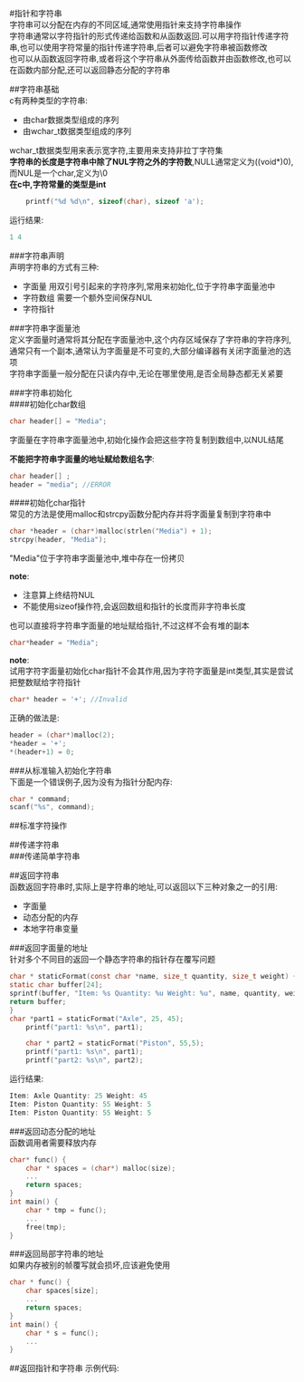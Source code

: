 #指针和字符串  
字符串可以分配在内存的不同区域,通常使用指针来支持字符串操作  
字符串通常以字符指针的形式传递给函数和从函数返回.可以用字符指针传递字符串,也可以使用字符常量的指针传递字符串,后者可以避免字符串被函数修改   
也可以从函数返回字符串,或者将这个字符串从外面传给函数并由函数修改,也可以在函数内部分配,还可以返回静态分配的字符串  

##字符串基础  
c有两种类型的字符串:  
+ 由char数据类型组成的序列
+ 由wchar_t数据类型组成的序列  

wchar_t数据类型用来表示宽字符,主要用来支持非拉丁字符集  
**字符串的长度是字符串中除了NUL字符之外的字符数**,NULL通常定义为((void*)0),而NUL是一个char,定义为\0  
**在c中,字符常量的类型是int**  
```c
    printf("%d %d\n", sizeof(char), sizeof 'a');
```
运行结果:  
```c
1 4
```

###字符串声明  
声明字符串的方式有三种:  
+ 字面量  用双引号引起来的字符序列,常用来初始化,位于字符串字面量池中  
+ 字符数组  需要一个额外空间保存NUL 
+ 字符指针  


###字符串字面量池  
定义字面量时通常将其分配在字面量池中,这个内存区域保存了字符串的字符序列,通常只有一个副本,通常认为字面量是不可变的,大部分编译器有关闭字面量池的选项  
字符串字面量一般分配在只读内存中,无论在哪里使用,是否全局静态都无关紧要  


###字符串初始化  
####初始化char数组  
```c
char header[] = "Media";
```
字面量在字符串字面量池中,初始化操作会把这些字符复制到数组中,以NUL结尾

**不能把字符串字面量的地址赋给数组名字**:
```c
char header[] ;
header = "media"; //ERROR
```  

####初始化char指针  
常见的方法是使用malloc和strcpy函数分配内存并将字面量复制到字符串中  
```c
char *header = (char*)malloc(strlen("Media") + 1);
strcpy(header, "Media");
```
"Media"位于字符串字面量池中,堆中存在一份拷贝  

**note**:
+ 注意算上终结符NUL  
+ 不能使用sizeof操作符,会返回数组和指针的长度而非字符串长度  

也可以直接将字符串字面量的地址赋给指针,不过这样不会有堆的副本  
```c
char*header = "Media";
```

**note**:  
试用字符字面量初始化char指针不会其作用,因为字符字面量是int类型,其实是尝试把整数赋给字符指针  
```c
char* header = '+'; //Invalid
```
正确的做法是:  
```c
header = (char*)malloc(2);
*header = '+';
*(header+1) = 0;
```

###从标准输入初始化字符串  
下面是一个错误例子,因为没有为指针分配内存:  
```c
char * command;
scanf("%s", command);
```

##标准字符操作  

##传递字符串  
###传递简单字符串  

##返回字符串  
函数返回字符串时,实际上是字符串的地址,可以返回以下三种对象之一的引用:  
+ 字面量  
+ 动态分配的内存  
+ 本地字符串变量  

###返回字面量的地址  
针对多个不同目的返回一个静态字符串的指针存在覆写问题  
```c
char * staticFormat(const char *name, size_t quantity, size_t weight) {
static char buffer[24];
sprintf(buffer, "Item: %s Quantity: %u Weight: %u", name, quantity, weight);
return buffer;
}
char *part1 = staticFormat("Axle", 25, 45);
    printf("part1: %s\n", part1);

    char * part2 = staticFormat("Piston", 55,5);
    printf("part1: %s\n", part1);
    printf("part2: %s\n", part2);
```
运行结果:  
```c
Item: Axle Quantity: 25 Weight: 45
Item: Piston Quantity: 55 Weight: 5
Item: Piston Quantity: 55 Weight: 5
```
###返回动态分配的地址  
函数调用者需要释放内存  
```c
char* func() {
    char * spaces = (char*) malloc(size);
    ...
    return spaces;
} 
int main() {
    char * tmp = func();
    ...
    free(tmp);
}
```

###返回局部字符串的地址  
如果内存被别的帧覆写就会损坏,应该避免使用  
```c
char * func() {
    char spaces[size];
    ...
    return spaces;
}
int main() {
    char * s = func();
    ...
}
```
##返回指针和字符串
示例代码:  
```c

```